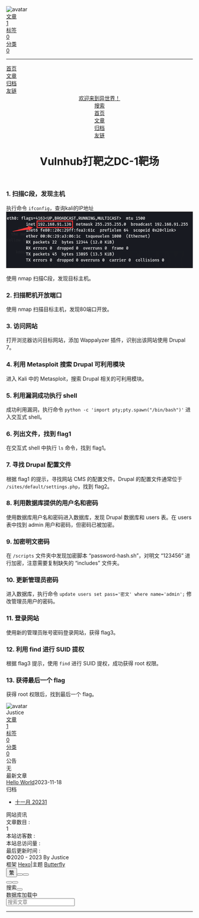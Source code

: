 <!DOCTYPE html><html lang="zh-CN" data-theme="dark"><head><meta charset="UTF-8"><meta http-equiv="X-UA-Compatible" content="IE=edge"><meta name="viewport" content="width=device-width, initial-scale=1.0,viewport-fit=cover"><title>Vulnhub打靶之DC-1靶场 | 欢迎来到异世界！</title><meta name="author" content="Justice"><meta name="copyright" content="Justice"><meta name="format-detection" content="telephone=no"><meta name="theme-color" content="#0d0d0d"><meta name="description" content="1. 扫描C段，发现主机执行命令 ifconfig，查询kali的IP地址 使用 nmap 扫描C段，发现目标主机。 2. 扫描靶机开放端口使用 nmap 扫描目标主机，发现80端口开放。 3. 访问网站打开浏览器访问目标网站，添加 Wappalyzer 插件，识别出该网站使用 Drupal 7。 4. 利用 Metasploit 搜索 Drupal 可利用模块进入 Kali 中的 Metaspl">
<meta property="og:type" content="website">
<meta property="og:title" content="Vulnhub打靶之DC-1靶场">
<meta property="og:url" content="http://example.com/articles/DC-1.md">
<meta property="og:site_name" content="欢迎来到异世界！">
<meta property="og:description" content="1. 扫描C段，发现主机执行命令 ifconfig，查询kali的IP地址 使用 nmap 扫描C段，发现目标主机。 2. 扫描靶机开放端口使用 nmap 扫描目标主机，发现80端口开放。 3. 访问网站打开浏览器访问目标网站，添加 Wappalyzer 插件，识别出该网站使用 Drupal 7。 4. 利用 Metasploit 搜索 Drupal 可利用模块进入 Kali 中的 Metaspl">
<meta property="og:locale" content="zh_CN">
<meta property="og:image" content="https://i.loli.net/2021/02/24/5O1day2nriDzjSu.png">
<meta property="article:published_time" content="2023-11-18T15:06:55.362Z">
<meta property="article:modified_time" content="2023-11-18T15:06:55.362Z">
<meta property="article:author" content="Justice">
<meta name="twitter:card" content="summary">
<meta name="twitter:image" content="https://i.loli.net/2021/02/24/5O1day2nriDzjSu.png"><link rel="shortcut icon" href="/img/favicon.png"><link rel="canonical" href="http://example.com/articles/DC-1.md"><link rel="preconnect" href="//cdn.jsdelivr.net"/><link rel="preconnect" href="//busuanzi.ibruce.info"/><link rel="stylesheet" href="/css/index.css"><link rel="stylesheet" href="https://cdn.jsdelivr.net/npm/@fortawesome/fontawesome-free/css/all.min.css" media="print" onload="this.media='all'"><link rel="stylesheet" href="https://cdn.jsdelivr.net/npm/@fancyapps/ui/dist/fancybox/fancybox.min.css" media="print" onload="this.media='all'"><script>const GLOBAL_CONFIG = {
  root: '/',
  algolia: undefined,
  localSearch: {"path":"/search.xml","preload":false,"top_n_per_article":1,"unescape":true,"languages":{"hits_empty":"找不到您查询的内容：${query}","hits_stats":"共找到 ${hits} 篇文章"}},
  translate: {"defaultEncoding":2,"translateDelay":0,"msgToTraditionalChinese":"繁","msgToSimplifiedChinese":"簡"},
  noticeOutdate: undefined,
  highlight: {"plugin":"highlighjs","highlightCopy":true,"highlightLang":true,"highlightHeightLimit":230},
  copy: {
    success: '复制成功',
    error: '复制错误',
    noSupport: '浏览器不支持'
  },
  relativeDate: {
    homepage: false,
    post: false
  },
  runtime: '',
  dateSuffix: {
    just: '刚刚',
    min: '分钟前',
    hour: '小时前',
    day: '天前',
    month: '个月前'
  },
  copyright: undefined,
  lightbox: 'fancybox',
  Snackbar: undefined,
  infinitegrid: {
    js: 'https://cdn.jsdelivr.net/npm/@egjs/infinitegrid/dist/infinitegrid.min.js',
    buttonText: '加载更多'
  },
  isPhotoFigcaption: false,
  islazyload: false,
  isAnchor: false,
  percent: {
    toc: true,
    rightside: true,
  },
  autoDarkmode: true
}</script><script id="config-diff">var GLOBAL_CONFIG_SITE = {
  title: 'Vulnhub打靶之DC-1靶场',
  isPost: false,
  isHome: false,
  isHighlightShrink: true,
  isToc: false,
  postUpdate: '2023-11-18 23:06:55'
}</script><script>(win=>{
      win.saveToLocal = {
        set: (key, value, ttl) => {
          if (ttl === 0) return
          const now = Date.now()
          const expiry = now + ttl * 86400000
          const item = {
            value,
            expiry
          }
          localStorage.setItem(key, JSON.stringify(item))
        },
      
        get: key => {
          const itemStr = localStorage.getItem(key)
      
          if (!itemStr) {
            return undefined
          }
          const item = JSON.parse(itemStr)
          const now = Date.now()
      
          if (now > item.expiry) {
            localStorage.removeItem(key)
            return undefined
          }
          return item.value
        }
      }
    
      win.getScript = (url, attr = {}) => new Promise((resolve, reject) => {
        const script = document.createElement('script')
        script.src = url
        script.async = true
        script.onerror = reject
        script.onload = script.onreadystatechange = function() {
          const loadState = this.readyState
          if (loadState && loadState !== 'loaded' && loadState !== 'complete') return
          script.onload = script.onreadystatechange = null
          resolve()
        }

        Object.keys(attr).forEach(key => {
          script.setAttribute(key, attr[key])
        })

        document.head.appendChild(script)
      })
    
      win.getCSS = (url, id = false) => new Promise((resolve, reject) => {
        const link = document.createElement('link')
        link.rel = 'stylesheet'
        link.href = url
        if (id) link.id = id
        link.onerror = reject
        link.onload = link.onreadystatechange = function() {
          const loadState = this.readyState
          if (loadState && loadState !== 'loaded' && loadState !== 'complete') return
          link.onload = link.onreadystatechange = null
          resolve()
        }
        document.head.appendChild(link)
      })
    
      win.activateDarkMode = () => {
        document.documentElement.setAttribute('data-theme', 'dark')
        if (document.querySelector('meta[name="theme-color"]') !== null) {
          document.querySelector('meta[name="theme-color"]').setAttribute('content', '#0d0d0d')
        }
      }
      win.activateLightMode = () => {
        document.documentElement.setAttribute('data-theme', 'light')
        if (document.querySelector('meta[name="theme-color"]') !== null) {
          document.querySelector('meta[name="theme-color"]').setAttribute('content', '#ffffff')
        }
      }
      const t = saveToLocal.get('theme')
    
          const isDarkMode = window.matchMedia('(prefers-color-scheme: dark)').matches
          const isLightMode = window.matchMedia('(prefers-color-scheme: light)').matches
          const isNotSpecified = window.matchMedia('(prefers-color-scheme: no-preference)').matches
          const hasNoSupport = !isDarkMode && !isLightMode && !isNotSpecified

          if (t === undefined) {
            if (isLightMode) activateLightMode()
            else if (isDarkMode) activateDarkMode()
            else if (isNotSpecified || hasNoSupport) {
              const now = new Date()
              const hour = now.getHours()
              const isNight = hour <= 22 || hour >= 8
              isNight ? activateDarkMode() : activateLightMode()
            }
            window.matchMedia('(prefers-color-scheme: dark)').addListener(e => {
              if (saveToLocal.get('theme') === undefined) {
                e.matches ? activateDarkMode() : activateLightMode()
              }
            })
          } else if (t === 'light') activateLightMode()
          else activateDarkMode()
        
      const asideStatus = saveToLocal.get('aside-status')
      if (asideStatus !== undefined) {
        if (asideStatus === 'hide') {
          document.documentElement.classList.add('hide-aside')
        } else {
          document.documentElement.classList.remove('hide-aside')
        }
      }
    
      const detectApple = () => {
        if(/iPad|iPhone|iPod|Macintosh/.test(navigator.userAgent)){
          document.documentElement.classList.add('apple')
        }
      }
      detectApple()
    })(window)</script><meta name="generator" content="Hexo 7.0.0"></head><body><div id="loading-box"><div class="loading-left-bg"></div><div class="loading-right-bg"></div><div class="spinner-box"><div class="configure-border-1"><div class="configure-core"></div></div><div class="configure-border-2"><div class="configure-core"></div></div><div class="loading-word">加载中...</div></div></div><script>(()=>{
  const $loadingBox = document.getElementById('loading-box')
  const $body = document.body
  const preloader = {
    endLoading: () => {
      $body.style.overflow = ''
      $loadingBox.classList.add('loaded')
    },
    initLoading: () => {
      $body.style.overflow = 'hidden'
      $loadingBox.classList.remove('loaded')
    }
  }

  preloader.initLoading()
  window.addEventListener('load',() => { preloader.endLoading() })

  if (false) {
    document.addEventListener('pjax:send', () => { preloader.initLoading() })
    document.addEventListener('pjax:complete', () => { preloader.endLoading() })
  }
})()</script><div id="web_bg"></div><div id="sidebar"><div id="menu-mask"></div><div id="sidebar-menus"><div class="avatar-img is-center"><img src="https://i.loli.net/2021/02/24/5O1day2nriDzjSu.png" onerror="onerror=null;src='/img/friend_404.gif'" alt="avatar"/></div><div class="sidebar-site-data site-data is-center"><a href="/archives/"><div class="headline">文章</div><div class="length-num">1</div></a><a href="/tags/"><div class="headline">标签</div><div class="length-num">0</div></a><a href="/categories/"><div class="headline">分类</div><div class="length-num">0</div></a></div><hr class="custom-hr"/><div class="menus_items"><div class="menus_item"><a class="site-page" href="/"><i class="fa-fw fas fa-home"></i><span> 首页</span></a></div><div class="menus_item"><a class="site-page" href="/articles/"><span> 文章</span></a></div><div class="menus_item"><a class="site-page" href="/archives/"><i class="fa-fw fas fa-archive"></i><span> 归档</span></a></div><div class="menus_item"><a class="site-page" href="/link/"><i class="fa-fw fas fa-link"></i><span> 友链</span></a></div></div></div></div><div class="page" id="body-wrap"><header class="not-home-page" id="page-header"><nav id="nav"><span id="blog-info"><a href="/" title="欢迎来到异世界！"><span class="site-name">欢迎来到异世界！</span></a></span><div id="menus"><div id="search-button"><a class="site-page social-icon search" href="javascript:void(0);"><i class="fas fa-search fa-fw"></i><span> 搜索</span></a></div><div class="menus_items"><div class="menus_item"><a class="site-page" href="/"><i class="fa-fw fas fa-home"></i><span> 首页</span></a></div><div class="menus_item"><a class="site-page" href="/articles/"><span> 文章</span></a></div><div class="menus_item"><a class="site-page" href="/archives/"><i class="fa-fw fas fa-archive"></i><span> 归档</span></a></div><div class="menus_item"><a class="site-page" href="/link/"><i class="fa-fw fas fa-link"></i><span> 友链</span></a></div></div><div id="toggle-menu"><a class="site-page" href="javascript:void(0);"><i class="fas fa-bars fa-fw"></i></a></div></div></nav><div id="page-site-info"><h1 id="site-title">Vulnhub打靶之DC-1靶场</h1></div></header><main class="layout" id="content-inner"><div id="page"><div id="article-container"><h3 id="1-扫描C段，发现主机"><a href="#1-扫描C段，发现主机" class="headerlink" title="1. 扫描C段，发现主机"></a>1. 扫描C段，发现主机</h3><p>执行命令 <code>ifconfig</code>，查询kali的IP地址<br><img src="/articles/images/1.png" alt=""></p>
<p>使用 nmap 扫描C段，发现目标主机。</p>
<h3 id="2-扫描靶机开放端口"><a href="#2-扫描靶机开放端口" class="headerlink" title="2. 扫描靶机开放端口"></a>2. 扫描靶机开放端口</h3><p>使用 nmap 扫描目标主机，发现80端口开放。</p>
<h3 id="3-访问网站"><a href="#3-访问网站" class="headerlink" title="3. 访问网站"></a>3. 访问网站</h3><p>打开浏览器访问目标网站，添加 Wappalyzer 插件，识别出该网站使用 Drupal 7。</p>
<h3 id="4-利用-Metasploit-搜索-Drupal-可利用模块"><a href="#4-利用-Metasploit-搜索-Drupal-可利用模块" class="headerlink" title="4. 利用 Metasploit 搜索 Drupal 可利用模块"></a>4. 利用 Metasploit 搜索 Drupal 可利用模块</h3><p>进入 Kali 中的 Metasploit，搜索 Drupal 相关的可利用模块。</p>
<h3 id="5-利用漏洞成功执行-shell"><a href="#5-利用漏洞成功执行-shell" class="headerlink" title="5. 利用漏洞成功执行 shell"></a>5. 利用漏洞成功执行 shell</h3><p>成功利用漏洞，执行命令 <code>python -c &#39;import pty;pty.spawn(&quot;/bin/bash&quot;)&#39;</code> 进入交互式 shell。</p>
<h3 id="6-列出文件，找到-flag1"><a href="#6-列出文件，找到-flag1" class="headerlink" title="6. 列出文件，找到 flag1"></a>6. 列出文件，找到 flag1</h3><p>在交互式 shell 中执行 <code>ls</code> 命令，找到 flag1。</p>
<h3 id="7-寻找-Drupal-配置文件"><a href="#7-寻找-Drupal-配置文件" class="headerlink" title="7. 寻找 Drupal 配置文件"></a>7. 寻找 Drupal 配置文件</h3><p>根据 flag1 的提示，寻找网站 CMS 的配置文件。Drupal 的配置文件通常位于 <code>/sites/default/settings.php</code>，找到 flag2。</p>
<h3 id="8-利用数据库提供的用户名和密码"><a href="#8-利用数据库提供的用户名和密码" class="headerlink" title="8. 利用数据库提供的用户名和密码"></a>8. 利用数据库提供的用户名和密码</h3><p>使用数据库用户名和密码进入数据库，发现 Drupal 数据库和 users 表。在 users 表中找到 admin 用户和密码，但密码已被加密。</p>
<h3 id="9-加密明文密码"><a href="#9-加密明文密码" class="headerlink" title="9. 加密明文密码"></a>9. 加密明文密码</h3><p>在 <code>/scripts</code> 文件夹中发现加密脚本 “password-hash.sh”，对明文 “123456” 进行加密，注意需要复制缺失的 “includes” 文件夹。</p>
<h3 id="10-更新管理员密码"><a href="#10-更新管理员密码" class="headerlink" title="10. 更新管理员密码"></a>10. 更新管理员密码</h3><p>进入数据库，执行命令 <code>update users set pass=&#39;密文&#39; where name=&#39;admin&#39;;</code> 修改管理员用户的密码。</p>
<h3 id="11-登录网站"><a href="#11-登录网站" class="headerlink" title="11. 登录网站"></a>11. 登录网站</h3><p>使用新的管理员账号密码登录网站，获得 flag3。</p>
<h3 id="12-利用-find-进行-SUID-提权"><a href="#12-利用-find-进行-SUID-提权" class="headerlink" title="12. 利用 find 进行 SUID 提权"></a>12. 利用 find 进行 SUID 提权</h3><p>根据 flag3 提示，使用 <code>find</code> 进行 SUID 提权，成功获得 root 权限。</p>
<h3 id="13-获得最后一个-flag"><a href="#13-获得最后一个-flag" class="headerlink" title="13. 获得最后一个 flag"></a>13. 获得最后一个 flag</h3><p>获得 root 权限后，找到最后一个 flag。</p>
</div></div><div class="aside-content" id="aside-content"><div class="card-widget card-info"><div class="is-center"><div class="avatar-img"><img src="https://i.loli.net/2021/02/24/5O1day2nriDzjSu.png" onerror="this.onerror=null;this.src='/img/friend_404.gif'" alt="avatar"/></div><div class="author-info__name">Justice</div><div class="author-info__description"></div></div><div class="card-info-data site-data is-center"><a href="/archives/"><div class="headline">文章</div><div class="length-num">1</div></a><a href="/tags/"><div class="headline">标签</div><div class="length-num">0</div></a><a href="/categories/"><div class="headline">分类</div><div class="length-num">0</div></a></div><div class="card-info-social-icons is-center"><a class="social-icon" href="/oubruce1234@gmail.com" target="_blank" title="Email"><i class="fas fa-envelope"></i></a></div></div><div class="card-widget card-announcement"><div class="item-headline"><i class="fas fa-bullhorn fa-shake"></i><span>公告</span></div><div class="announcement_content">无</div></div><div class="sticky_layout"><div class="card-widget card-recent-post"><div class="item-headline"><i class="fas fa-history"></i><span>最新文章</span></div><div class="aside-list"><div class="aside-list-item no-cover"><div class="content"><a class="title" href="/2023/11/18/hello_world/" title="Hello World">Hello World</a><time datetime="2023-11-18T06:29:56.162Z" title="发表于 2023-11-18 14:29:56">2023-11-18</time></div></div></div></div><div class="card-widget card-archives"><div class="item-headline"><i class="fas fa-archive"></i><span>归档</span></div><ul class="card-archive-list"><li class="card-archive-list-item"><a class="card-archive-list-link" href="/archives/2023/11/"><span class="card-archive-list-date">十一月 2023</span><span class="card-archive-list-count">1</span></a></li></ul></div><div class="card-widget card-webinfo"><div class="item-headline"><i class="fas fa-chart-line"></i><span>网站资讯</span></div><div class="webinfo"><div class="webinfo-item"><div class="item-name">文章数目 :</div><div class="item-count">1</div></div><div class="webinfo-item"><div class="item-name">本站访客数 :</div><div class="item-count" id="busuanzi_value_site_uv"><i class="fa-solid fa-spinner fa-spin"></i></div></div><div class="webinfo-item"><div class="item-name">本站总访问量 :</div><div class="item-count" id="busuanzi_value_site_pv"><i class="fa-solid fa-spinner fa-spin"></i></div></div><div class="webinfo-item"><div class="item-name">最后更新时间 :</div><div class="item-count" id="last-push-date" data-lastPushDate="2023-11-18T15:10:18.608Z"><i class="fa-solid fa-spinner fa-spin"></i></div></div></div></div></div></div></main><footer id="footer" style="background: transparent"><div id="footer-wrap"><div class="copyright">&copy;2020 - 2023 By Justice</div><div class="framework-info"><span>框架 </span><a target="_blank" rel="noopener" href="https://hexo.io">Hexo</a><span class="footer-separator">|</span><span>主题 </span><a target="_blank" rel="noopener" href="https://github.com/jerryc127/hexo-theme-butterfly">Butterfly</a></div></div></footer></div><div id="rightside"><div id="rightside-config-hide"><button id="translateLink" type="button" title="简繁转换">繁</button><button id="darkmode" type="button" title="浅色和深色模式转换"><i class="fas fa-adjust"></i></button><button id="hide-aside-btn" type="button" title="单栏和双栏切换"><i class="fas fa-arrows-alt-h"></i></button></div><div id="rightside-config-show"><button id="rightside-config" type="button" title="设置"><i class="fas fa-cog fa-spin"></i></button><button id="go-up" type="button" title="回到顶部"><span class="scroll-percent"></span><i class="fas fa-arrow-up"></i></button></div></div><div><script src="/js/utils.js"></script><script src="/js/main.js"></script><script src="/js/tw_cn.js"></script><script src="https://cdn.jsdelivr.net/npm/@fancyapps/ui/dist/fancybox/fancybox.umd.min.js"></script><div class="js-pjax"></div><script id="click-heart" src="https://cdn.jsdelivr.net/npm/butterfly-extsrc/dist/click-heart.min.js" async="async" mobile="true"></script><script async data-pjax src="//busuanzi.ibruce.info/busuanzi/2.3/busuanzi.pure.mini.js"></script><div id="local-search"><div class="search-dialog"><nav class="search-nav"><span class="search-dialog-title">搜索</span><span id="loading-status"></span><button class="search-close-button"><i class="fas fa-times"></i></button></nav><div class="is-center" id="loading-database"><i class="fas fa-spinner fa-pulse"></i><span>  数据库加载中</span></div><div class="search-wrap"><div id="local-search-input"><div class="local-search-box"><input class="local-search-box--input" placeholder="搜索文章" type="text"/></div></div><hr/><div id="local-search-results"></div><div id="local-search-stats-wrap"></div></div></div><div id="search-mask"></div><script src="/js/search/local-search.js"></script></div></div></body></html>